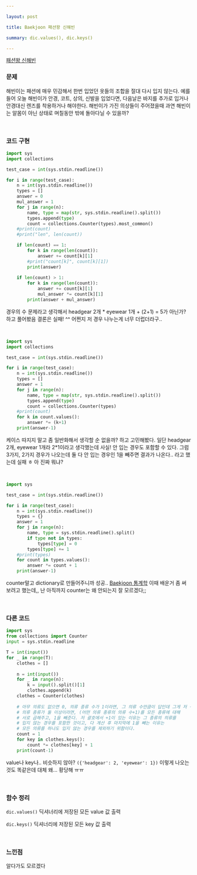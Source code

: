 ```yaml
---

layout: post

title: Baekjoon 패션왕 신해빈

summary: dic.values(), dic.keys()

---
```


[패션왕 신해빈](https://www.acmicpc.net/problem/9375)

### 문제

해빈이는 패션에 매우 민감해서 한번 입었던 옷들의 조합을 절대 다시 입지 않는다. 예를 들어 오늘 해빈이가 안경, 코트, 상의, 신발을 입었다면, 다음날은 바지를 추가로 입거나 안경대신 렌즈를 착용하거나 해야한다. 해빈이가 가진 의상들이 주어졌을때 과연 해빈이는 알몸이 아닌 상태로 며칠동안 밖에 돌아다닐 수 있을까?

<br/>

### 코드 구현

```python
import sys
import collections

test_case = int(sys.stdin.readline())

for i in range(test_case):
    n = int(sys.stdin.readline())
    types = []
    answer = 0
    mul_answer = 1
    for j in range(n):
        name, type = map(str, sys.stdin.readline().split())
        types.append(type)
        count = collections.Counter(types).most_common()
    #print(count)
    #print("len", len(count))

    if len(count) == 1:
        for k in range(len(count)):
            answer += count[k][1]
        #print("count[k]", count[k][1])
        print(answer)
    
    if len(count) > 1:
        for k in range(len(count)):
            answer += count[k][1]
            mul_answer *= count[k][1]
        print(answer + mul_answer)
```

경우의 수 문제라고 생각해서 headgear 2개 * eyewear 1개 + (2+1) = 5가 아닌가? 하고 풀어봤음 결론은 실패! ^^ 어쩐지 저 경우 나누는게 너무 더럽더라구..

<br/>

```python
import sys
import collections

test_case = int(sys.stdin.readline())

for i in range(test_case):
    n = int(sys.stdin.readline())
    types = []
    answer = 1
    for j in range(n):
        name, type = map(str, sys.stdin.readline().split())
        types.append(type)
        count = collections.Counter(types)
    #print(count)
    for k in count.values():
        answer *= (k+1)
    print(answer-1)
```

케이스 따지지 말고 좀 일반화해서 생각할 순 없을까? 하고 고민해봤다. 일단 headgear 2개, eyewear 1개라 2*1이라고 생각했는데 사실! 안 입는 경우도 포함할 수 있다. 그럼 3가지, 2가지 경우가 나오는데 둘 다 안 입는 경우인 1을 빼주면 결과가 나온다.. 라고 했는데 실패 ㅎ 아 진짜 뭐냐?

<br/>

```python
import sys

test_case = int(sys.stdin.readline())

for i in range(test_case):
    n = int(sys.stdin.readline())
    types = {}
    answer = 1
    for j in range(n):
        name, type = sys.stdin.readline().split()
        if type not in types:
            types[type] = 0
        types[type] += 1
    #print(types)
    for count in types.values():
        answer *= count + 1
    print(answer-1)
```

counter말고 dictionary로 만들어주니까 성공.. [Baekjoon 통계학](https://suyeon12.github.io/2023/01/14/baekjoon-통계학) 이때 배운거 좀 써보려고 했는데,, 난 아직까지 counter는 왜 안되는지 잘 모르겠다;;

<br/>

### 다른 코드

```python
import sys
from collections import Counter
input = sys.stdin.readline

T = int(input())
for _ in range(T):
    clothes = []
    
    n = int(input())
    for _ in range(n):
        k = input().split()[1]
        clothes.append(k)
    clothes = Counter(clothes)
    
    # 아무 의류도 없으면 0, 의류 종류 수가 1이라면, 그 의류 수만큼이 답인데 그게 저 구문에 다 포함됨
    # 의류 종류가 둘 이상이라면, (어떤 의류 종류의 의류 수+1)를 모든 종류에 대해
    # 서로 곱해주고, 1을 빼준다. 저 괄호에서 +1이 있는 이유는 그 종류의 의류를
    # 입지 않는 경우를 포함한 것이고, 다 계산 후 마지막에 1을 빼는 이유는
    # 모든 의류를 하나도 입지 않는 경우를 제외하기 위함이다.
    count = 1
    for key in clothes.keys():
        count *= clothes[key] + 1
    print(count-1)
```

value나 key나.. 비슷하지 않아? `({'headgear': 2, 'eyewear': 1})` 이렇게 나오는 것도 똑같은데 대체 왜... 황당해 ㅠㅠ

<br/>

### 함수 정리

`dic.values()` 딕셔너리에 저장된 모든 value 값 출력

`dic.keys()` 딕셔너리에 저장된 모든 key 값 출력

<br/>

### 느낀점

알다가도 모르겠다

